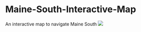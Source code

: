 # Maine-South-Interactive-Map
An interactive map to navigate Maine South
 <img src= U:\tbrady\Documents\map.svg>
